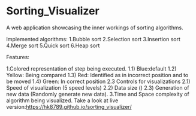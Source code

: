 # Sorting_Visualizer
A web application showcasing the inner workings of sorting algorithms.

Implemented algorithms:
1.Bubble sort
2.Selection sort
3.Insertion sort
4.Merge sort
5.Quick sort
6.Heap sort

Features:

1.Colored representation of step being executed. 1.1) Blue:default 1.2) Yellow: Being compared 1.3) Red: Identified as in incorrect position and to be moved 1.4) Green: In correct position
2.3 Controls for visualizations 2.1) Speed of visualization (5 speed levels) 2.2) Data size () 2.3) Generation of new data (Randomly generate new data).
3.Time and Space complexity of algorithm being visualized.
Take a look at live version:https://hk8789.github.io/sorting_visualizer/
